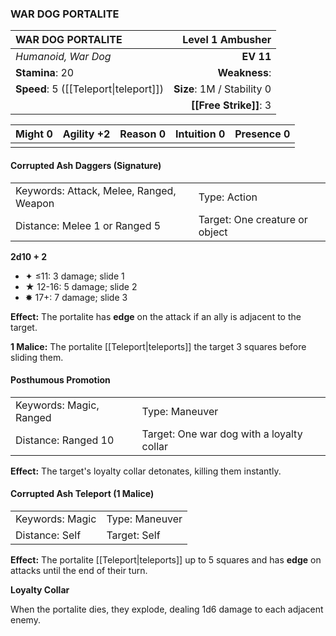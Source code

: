 ### WAR DOG PORTALITE

| WAR DOG PORTALITE                     |       **Level 1 Ambusher** |
| :------------------------------------ | -------------------------: |
| *Humanoid, War Dog*                   |                  **EV 11** |
| **Stamina**: 20                       |              **Weakness**: |
| **Speed**: 5 ([[Teleport\|teleport]]) | **Size**: 1M / Stability 0 |
|                                       |     **[[Free Strike]]**: 3 |

| **Might** 0 | **Agility** +2 | **Reason** 0 | **Intuition** 0 | **Presence** 0 |
| ----------- | -------------- | ------------ | --------------- | -------------- |
|             |                |              |                 |                |

#### Corrupted Ash Daggers (Signature)

|                                         |                                |
| :-------------------------------------- | :----------------------------- |
| Keywords: Attack, Melee, Ranged, Weapon | Type: Action                   |
| Distance: Melee 1 or Ranged 5           | Target: One creature or object |

**2d10 + 2**

- ✦ ≤11: 3 damage; slide 1
- ★ 12-16: 5 damage; slide 2
- ✸ 17+: 7 damage; slide 3

**Effect:** The portalite has **edge** on the attack if an ally is adjacent to the target.

**1 Malice:** The portalite [[Teleport|teleports]] the target 3 squares before sliding them.

#### Posthumous Promotion

|                         |                                           |
| :---------------------- | :---------------------------------------- |
| Keywords: Magic, Ranged | Type: Maneuver                            |
| Distance: Ranged 10     | Target: One war dog with a loyalty collar |

**Effect:** The target's loyalty collar detonates, killing them instantly.

#### Corrupted Ash Teleport (1 Malice)

|                 |                |
| :-------------- | :------------- |
| Keywords: Magic | Type: Maneuver |
| Distance: Self  | Target: Self   |

**Effect:** The portalite [[Teleport|teleports]] up to 5 squares and has **edge** on attacks until the end of their turn.

**Loyalty Collar**

When the portalite dies, they explode, dealing 1d6 damage to each adjacent enemy.

